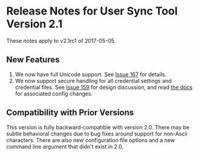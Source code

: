 # Release Notes for User Sync Tool Version 2.1

These notes apply to v2.1rc1 of 2017-05-05.

## New Features

1. We now have full Unicode support.  See [Issue 167](https://github.com/adobe-apiplatform/user-sync.py/issues/167) for details.
2. We now support secure handling for all credential settings and credential files.  See [Issue 159](https://github.com/adobe-apiplatform/user-sync.py/issues/159) for design discussion, and read [the docs](https://adobe-apiplatform.github.io/user-sync.py/) for associated config changes.

## Compatibility with Prior Versions

This version is fully backward-compatible with version 2.0.  There may be subtle behavioral changes due to bug fixes around support for non-Ascii characters.  There are also new configuration file options and a new command line argument that didn't exist in 2.0.
